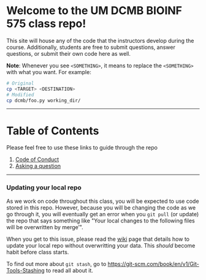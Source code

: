 # Welcome to the UM DCMB BIOINF 575 class repo!
This site will house any of the code that the instructors develop during the course. 
Additionally, students are free to submit questions, answer questions, or submit their own
code here as well.

**Note**: Whenever you see `<SOMETHING>`, it means to replace the `<SOMETHING>` with what you want. For example:
```bash
# Original
cp <TARGET> <DESTINATION>
# Modified
cp dcmb/foo.py working_dir/
```

---
# Table of Contents
Please feel free to use these links to guide through the repo
1. [Code of Conduct](https://github.com/dcmb-courses/bioinf575/blob/master/CODE_OF_CONDUCT.md)
2. [Asking a question](https://github.com/dcmb-courses/bioinf575/wiki/Adding-questions)

---
### Updating your local repo
As we work on code throughout this class, you will be expected to use code stored in this repo. However, because you will be changing the code as we go through it, you will eventually get an error when you `git pull` (or update) the repo that says something like "Your local changes to the following files will be overwritten by merge’". 

When you get to this issue, please read the [wiki](https://github.com/dcmb-courses/bioinf575/wiki/Updating-your-local-repo) page that details how to update your local repo without overwritting your data. This _should_ become habit before class starts.

To find out more about `git stash`, go to https://git-scm.com/book/en/v1/Git-Tools-Stashing to read all about it.

